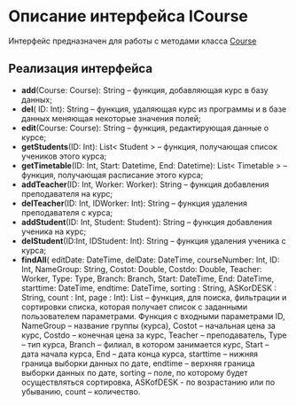 # Описание интерфейса ICourse
Интерфейс предназначен для работы с методами класса [Course](https://github.com/saramampco/oop/blob/master/docs/Client.md)

## Реализация интерфейса

* **add**(Course: Course): String – функция, добавляющая  курс в базу данных;
* **del**( ID: Int): String –  функция, удаляющая курс из программы и в базе данных меняющая некоторые значения полей;
* **edit**(Course: Course): String – функция, редактирующая данные о курсе;
* **getStudents**(ID: Int): List< Student > – функция, получающая список учеников этого курса;
* **getTimetable**(ID: Int,  Start: Datetime, End: Datetime): List< Timetable > – функция, получающая расписание этого курса;
* **addTeacher**(ID: Int,  Worker: Worker): String – функция добавления преподавателя на курс;
* **delTeacher**(ID: Int, IDWorker: Int): String – функция удаления преподавателя с курса;
* **addStudent**(ID: Int, Student: Student): String – функция добавления ученика на курс;
* **delStudent**(ID:Int, IDStudent: Int): String – функция удаления ученика с курса;
* **findAll**(  editDate:	DateTime, delDate:	DateTime, courseNumber: Int, ID: Int, NameGroup: String, Costot: Double, Costdo: Double, Teacher: Worker, Type: Type, Branch: Branch, Start: DateTime, End: DateTime, starttime: DateTime, endtime: DateTime, sorting : String, ASKorDESK : String,  count : Int, page : Int): List<Course> – функция, для поиска, фильтрации и сортировки списка, которая получает список с заданными пользователем параметрами.
Функция с входными параметрами ID, NameGroup – название группы (курса), Costot – начальная цена за курс, Costdo – конечная цена за курс, Teacher – преподаватель, Type – тип курса, Branch – филиал, в котором занимается курс, Start – дата начала курса, End – дата конца курса, starttime – нижняя граница выборки данных по дате, endtime – верхняя граница выборки данных по дате, sorting – поле, по которому будет осуществляться сортировка, ASKofDESK - по возрастанию или по убыванию,  count – количество.  




